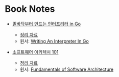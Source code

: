 # Book Notes

- [밑바닥부터 만드는 인터프리터 in Go](https://product.kyobobook.co.kr/detail/S000001033117)

  - [정리 자료](./인터프리터/README.md)
  - 원서: [Writing An Interpreter In Go](https://www.amazon.com/Writing-Interpreter-Go-Thorsten-Ball/dp/3982016118/)

- [소프트웨어 아키텍처 101](https://ridibooks.com/books/443000966)

  - [정리 자료](./아키텍처_101/README.md)
  - 원서: [Fundamentals of Software Architecture](https://product.kyobobook.co.kr/detail/S000028954419)
